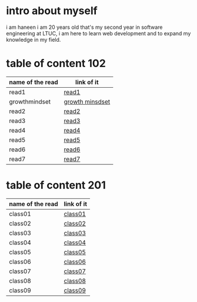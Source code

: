 
# intro about myself
i am haneen i am 20 years old that's my second year in software engineering at LTUC, i am here to learn web development and to expand my knowledge in my field.

# table of content 102

name of the read | link of it 
 ------------ | ------------- 
  read1 | [read1](https://haneen-izz.github.io/reading-notes/102Reading%20notes/read1) 
  growthmindset | [growth minsdset](https://haneen-izz.github.io/reading-notes/102Reading%20notes/growthmindset) 
  read2 |[read2](https://haneen-izz.github.io/reading-notes/102Reading%20notes/read2)  
  read3| [read3](https://haneen-izz.github.io/reading-notes/102Reading%20notes/read3)
  read4| [read4](https://haneen-izz.github.io/reading-notes/102Reading%20notes/read4) 
  read5| [read5](https://haneen-izz.github.io/reading-notes/102Reading%20notes/read5) 
  read6| [read6](https://haneen-izz.github.io/reading-notes/102Reading%20notes/read6) 
  read7| [read7](https://haneen-izz.github.io/reading-notes/102Reading%20notes/read7) 

# table of content 201

name of the read | link of it 
 ------------ | ------------- 
class01 | [class01](https://haneen-izz.github.io/reading-notes/201Reading-notes/class01)
class02 | [class02](https://haneen-izz.github.io/reading-notes/201Reading-notes/class02)
class03| [class03](https://haneen-izz.github.io/reading-notes/201Reading-notes/class03)
class04| [class04](https://haneen-izz.github.io/reading-notes/201Reading-notes/class04)
class05| [class05](https://haneen-izz.github.io/reading-notes/201Reading-notes/class05)
class06| [class06](https://haneen-izz.github.io/reading-notes/201Reading-notes/class06)
class07| [class07](https://haneen-izz.github.io/reading-notes/201Reading-notes/class07)
class08| [class08](https://haneen-izz.github.io/reading-notes/201Reading-notes/class08)
class09| [class09](https://haneen-izz.github.io/reading-notes/201Reading-notes/class09)







 

  

 
 

